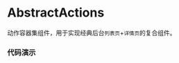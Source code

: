 # AbstractActions

动作容器集组件，用于实现经典后台`列表页`+`详情页`的复合组件。

### 代码演示

<AppCodebox 
  src="src/abstract-actions/demo/index.sub" 
  title="子动作" 
  desc="可以通过subAction属性来指定当前所处的子动作，子动作主要用于某个动作界面中以弹窗或者抽屉的形式执行相关操作。" 
/>

<AppCodebox 
  src="src/abstract-actions/demo/index" 
  title="基本用法" 
  desc="配置一个列表和新增与修改表单" 
/>

<AppCodebox 
  src="src/abstract-actions/demo/index.realtime" 
  title="实时保存" 
  desc="在抽屉展示模式下，通过设置realtime来进行自动提交保存" 
/>

<AppCodebox 
  src="src/abstract-actions/demo/index.sub" 
  title="子动作" 
  desc="可以通过subAction属性来指定当前所处的子动作，子动作主要用于某个动作界面中以弹窗或者抽屉的形式执行相关操作。" 
/>

<AppCodebox 
  console="true"
  src="src/abstract-actions/demo/index.history" 
  title="路由结合" 
  desc="可通过设置history与templateUrl来结合路由联动。" 
/>

<AppCodebox 
  console="true"
  src="src/abstract-actions/demo/index.portal" 
  title="自定义操作按钮位置" 
  desc="可以通过设置getActionsContainer来设定表格的top按钮和表单页的actions展示位置" 
/>